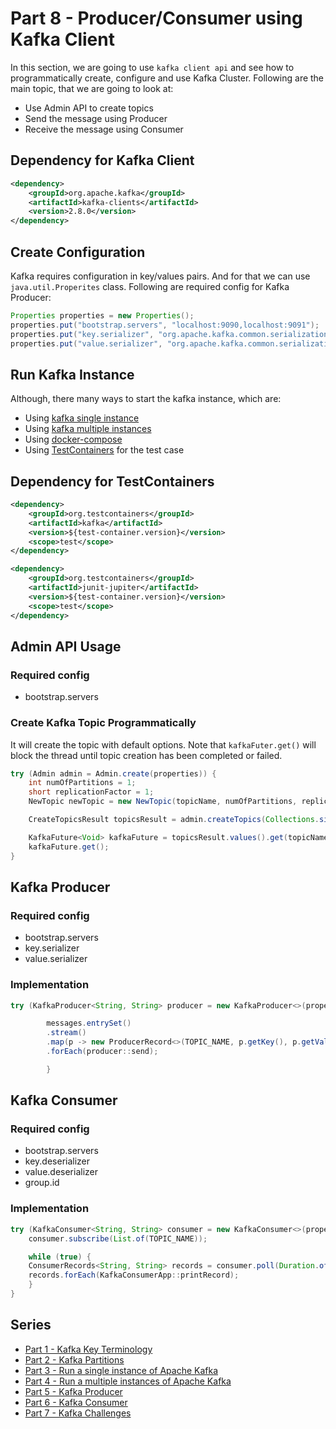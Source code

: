 # Part 8 - Producer/Consumer using Kafka Client

In this section, we are going to use `kafka client api` and see how to programmatically create, configure and use Kafka Cluster.
Following are the main topic, that we are going to look at: 
- Use Admin API to create topics
- Send the message using Producer
- Receive the message using Consumer

## Dependency for Kafka Client
```xml
<dependency>
    <groupId>org.apache.kafka</groupId>
    <artifactId>kafka-clients</artifactId>
    <version>2.8.0</version>
</dependency>
```

## Create Configuration
Kafka requires configuration in key/values pairs. And for that we can use `java.util.Properites`
class. Following are required config for Kafka Producer:
```java
Properties properties = new Properties();
properties.put("bootstrap.servers", "localhost:9090,localhost:9091");
properties.put("key.serializer", "org.apache.kafka.common.serialization.StringSerializer");
properties.put("value.serializer", "org.apache.kafka.common.serialization.StringSerializer");
```

## Run Kafka Instance
Although, there many ways to start the kafka instance, which are:
- Using [kafka single instance](kafka-single-instance.md)
- Using [kafka multiple instances](kafka-multiple-instance.md)
- Using [docker-compose](https://github.com/ashimjk/apache-kafka-series/tree/master/docker-compose.yml)
- Using [TestContainers](https://www.testcontainers.org) for the test case

## Dependency for TestContainers
```xml
<dependency>
    <groupId>org.testcontainers</groupId>
    <artifactId>kafka</artifactId>
    <version>${test-container.version}</version>
    <scope>test</scope>
</dependency>

<dependency>
    <groupId>org.testcontainers</groupId>
    <artifactId>junit-jupiter</artifactId>
    <version>${test-container.version}</version>
    <scope>test</scope>
</dependency>
```

## Admin API Usage

### Required config
- bootstrap.servers

### Create Kafka Topic Programmatically
It will create the topic with default options. Note that `kafkaFuter.get()` will block the thread
until topic creation has been completed or failed.

```java
try (Admin admin = Admin.create(properties)) {
    int numOfPartitions = 1;
    short replicationFactor = 1;
    NewTopic newTopic = new NewTopic(topicName, numOfPartitions, replicationFactor);

    CreateTopicsResult topicsResult = admin.createTopics(Collections.singleton(newTopic));

    KafkaFuture<Void> kafkaFuture = topicsResult.values().get(topicName);
    kafkaFuture.get();
}
```

## Kafka Producer
### Required config
- bootstrap.servers
- key.serializer
- value.serializer

### Implementation
```java
try (KafkaProducer<String, String> producer = new KafkaProducer<>(properties)) {

        messages.entrySet()
        .stream()
        .map(p -> new ProducerRecord<>(TOPIC_NAME, p.getKey(), p.getValue()))
        .forEach(producer::send);

        } 
```

## Kafka Consumer
### Required config
- bootstrap.servers
- key.deserializer
- value.deserializer
- group.id

### Implementation
```java
try (KafkaConsumer<String, String> consumer = new KafkaConsumer<>(properties)) {
    consumer.subscribe(List.of(TOPIC_NAME));

    while (true) {
    ConsumerRecords<String, String> records = consumer.poll(Duration.ofMillis(10));
    records.forEach(KafkaConsumerApp::printRecord);
    }
}
```

## Series
- [Part 1 - Kafka Key Terminology](kafka-key-terms.md)
- [Part 2 - Kafka Partitions](kafka-partitions.md)
- [Part 3 - Run a single instance of Apache Kafka](kafka-single-instance.md)
- [Part 4 - Run a multiple instances of Apache Kafka](kafka-multiple-instance.md)
- [Part 5 - Kafka Producer](kafka-producer.md)
- [Part 6 - Kafka Consumer](kafka-consumer.md)
- [Part 7 - Kafka Challenges](kafka-challenges.md)
